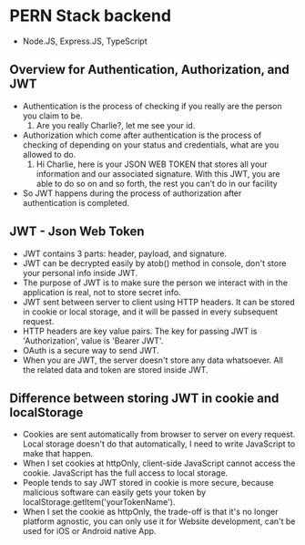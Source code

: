 # PERN Stack backend

- Node.JS, Express.JS, TypeScript

## Overview for Authentication, Authorization, and JWT

- Authentication is the process of checking if you really are the person you claim to be.
  1. Are you really Charlie?, let me see your id.
- Authorization which come after authentication is the process of checking of depending on your status and credentials, what are you allowed to do.
  1. Hi Charlie, here is your JSON WEB TOKEN that stores all your information and our associated signature. With this JWT, you are able to do so on and so forth, the rest you can't do in our facility
- So JWT happens during the process of authorization after authentication is completed.

## JWT - Json Web Token

- JWT contains 3 parts: header, payload, and signature.
- JWT can be decrypted easily by atob() method in console, don't store your personal info inside JWT.
- The purpose of JWT is to make sure the person we interact with in the application is real, not to store secret info.
- JWT sent between server to client using HTTP headers. It can be stored in cookie or local storage, and it will be passed in every subsequent request.
- HTTP headers are key value pairs. The key for passing JWT is 'Authorization', value is 'Bearer JWT'.
- OAuth is a secure way to send JWT.
- When you are JWT, the server doesn't store any data whatsoever. All the related data and token are stored inside JWT.

## Difference between storing JWT in cookie and localStorage

- Cookies are sent automatically from browser to server on every request. Local storage doesn't do that automatically, I need to write JavaScript to make that happen.
- When I set cookies at httpOnly, client-side JavaScript cannot access the cookie. JavaScript has the full access to local storage.
- People tends to say JWT stored in cookie is more secure, because malicious software can easily gets your token by localStorage.getItem('yourTokenName').
- When I set the cookie as httpOnly, the trade-off is that it's no longer platform agnostic, you can only use it for Website development, can't be used for iOS or Android native App.
